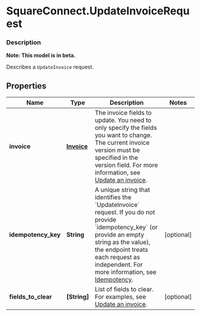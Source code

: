 # SquareConnect.UpdateInvoiceRequest

### Description
**Note: This model is in beta.**

Describes a `UpdateInvoice` request.

## Properties
Name | Type | Description | Notes
------------ | ------------- | ------------- | -------------
**invoice** | [**Invoice**](Invoice.md) | The invoice fields to update. You need to only specify the fields you want to change. The current invoice version must be specified in the version field. For more information, see [Update an invoice](invoices-api/overview#update-an-invoice). | 
**idempotency_key** | **String** | A unique string that identifies the &#x60;UpdateInvoice&#x60; request. If you do not provide &#x60;idempotency_key&#x60; (or provide an empty string as the value), the endpoint treats each request as independent.  For more information, see [Idempotency](https://developer.squareup.com/docs/docs/working-with-apis/idempotency). | [optional] 
**fields_to_clear** | **[String]** | List of fields to clear. For examples, see [Update an invoice](https://developer.squareup.com/docs/docs/invoices-api/overview#update-an-invoice). | [optional] 


